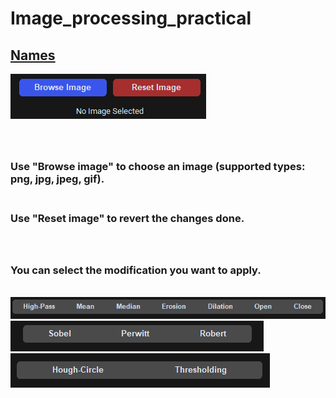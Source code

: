 # Image_processing_practical
## [Names](/Names.txt)
![UI](/Images/UI.png) 
### <br><br>Use "Browse image" to choose an image (supported types: png, jpg, jpeg, gif).
### <br>Use "Reset image" to revert the changes done.
### <br><br>You can select the modification you want to apply.
<br>![Filters](</Images/Filters_UI.png>)
<br>![Edge Detection](</Images/Edge Detection UI.png>)
<br>![Hough and Thresholding](</Images/Hough and Thresholding UI.png>)




